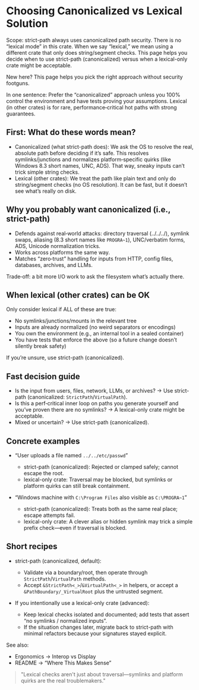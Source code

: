 # Choosing Canonicalized vs Lexical Solution

Scope: strict-path always uses canonicalized path security. There is no “lexical mode” in this crate. When we say “lexical,” we mean using a different crate that only does string/segment checks. This page helps you decide when to use strict-path (canonicalized) versus when a lexical-only crate might be acceptable.

New here? This page helps you pick the right approach without security footguns.

In one sentence: Prefer the “canonicalized” approach unless you 100% control the environment and have tests proving your assumptions. Lexical (in other crates) is for rare, performance‑critical hot paths with strong guarantees.

## First: What do these words mean?

- Canonicalized (what strict-path does): We ask the OS to resolve the real, absolute path before deciding if it’s safe. This resolves symlinks/junctions and normalizes platform‑specific quirks (like Windows 8.3 short names, UNC, ADS). That way, sneaky inputs can’t trick simple string checks.
- Lexical (other crates): We treat the path like plain text and only do string/segment checks (no OS resolution). It can be fast, but it doesn’t see what’s really on disk.

## Why you probably want canonicalized (i.e., strict-path)

- Defends against real‑world attacks: directory traversal (../../../), symlink swaps, aliasing (8.3 short names like `PROGRA~1`), UNC/verbatim forms, ADS, Unicode normalization tricks.
- Works across platforms the same way.
- Matches “zero‑trust” handling for inputs from HTTP, config files, databases, archives, and LLMs.

Trade‑off: a bit more I/O work to ask the filesystem what’s actually there.

## When lexical (other crates) can be OK

Only consider lexical if ALL of these are true:
- No symlinks/junctions/mounts in the relevant tree
- Inputs are already normalized (no weird separators or encodings)
- You own the environment (e.g., an internal tool in a sealed container)
- You have tests that enforce the above (so a future change doesn’t silently break safety)

If you’re unsure, use strict-path (canonicalized).

## Fast decision guide

- Is the input from users, files, network, LLMs, or archives? → Use strict-path (canonicalized: `StrictPath`/`VirtualPath`).
- Is this a perf‑critical inner loop on paths you generate yourself and you’ve proven there are no symlinks? → A lexical-only crate might be acceptable.
- Mixed or uncertain? → Use strict-path (canonicalized).

## Concrete examples

- “User uploads a file named `../../etc/passwd`”
    - strict-path (canonicalized): Rejected or clamped safely; cannot escape the root.
    - lexical-only crate: Traversal may be blocked, but symlinks or platform quirks can still break containment.

- “Windows machine with `C:\Program Files` also visible as `C:\PROGRA~1`”
    - strict-path (canonicalized): Treats both as the same real place; escape attempts fail.
    - lexical-only crate: A clever alias or hidden symlink may trick a simple prefix check—even if traversal is blocked.

## Short recipes

- strict-path (canonicalized, default):
	- Validate via a boundary/root, then operate through `StrictPath`/`VirtualPath` methods.
	- Accept `&StrictPath<_>`/`&VirtualPath<_>` in helpers, or accept a `&PathBoundary/_VirtualRoot` plus the untrusted segment.

- If you intentionally use a lexical-only crate (advanced):
	- Keep lexical checks isolated and documented; add tests that assert “no symlinks / normalized inputs”.
	- If the situation changes later, migrate back to strict-path with minimal refactors because your signatures stayed explicit.

See also:
- Ergonomics → Interop vs Display
- README → “Where This Makes Sense”

> "Lexical checks aren't just about traversal—symlinks and platform quirks are the real troublemakers."
